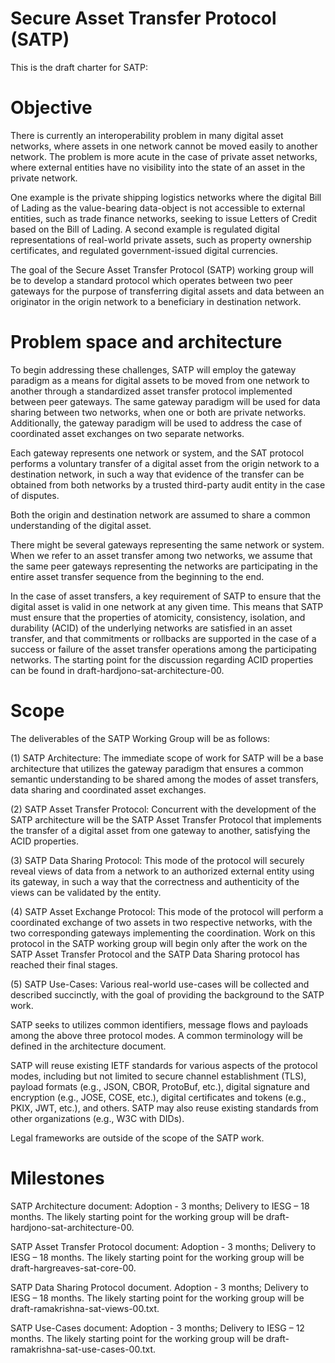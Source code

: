 # Secure Asset Transfer Protocol (SATP)

This is the draft charter for SATP:

# Objective

There is currently an interoperability problem in many digital asset networks, where assets in one network cannot be moved easily to another network. The problem is more acute in the case of private asset networks, where external entities have no visibility into the state of an asset in the private network.

One example is the private shipping logistics networks where the digital Bill of Lading as the value-bearing data-object is not accessible to external entities, such as trade finance networks, seeking to issue Letters of Credit based on the Bill of Lading. A second example is regulated digital representations of real-world private assets, such as property ownership certificates, and regulated government-issued digital currencies.

The goal of the Secure Asset Transfer Protocol (SATP) working group will be to develop a standard protocol which operates between two peer gateways for the purpose of transferring digital assets and data between an originator in the origin network to a beneficiary in destination network.

# Problem space and architecture

To begin addressing these challenges, SATP will employ the gateway paradigm as a means for digital assets to be moved from one network to another through a standardized asset transfer protocol implemented between peer gateways. The same gateway paradigm will be used for data sharing between two networks, when one or both are private networks. Additionally, the gateway paradigm will be used to address the case of coordinated asset exchanges on two separate networks.

Each gateway represents one network or system, and the SAT protocol performs a voluntary transfer of a digital asset from the origin network to a destination network, in such a way that evidence of the transfer can be obtained from both networks by a trusted third-party audit entity in the case of disputes. 

Both the origin and destination network are assumed to share a common understanding of the digital asset.

There might be several gateways representing the same network or system. When we refer to an asset transfer among two networks, we assume that the same peer gateways representing the networks are participating in the entire asset transfer sequence from the beginning to the end.

In the case of asset transfers, a key requirement of SATP to ensure that the digital asset is valid in one network at any given time. This means that SATP must ensure that the properties of atomicity, consistency, isolation, and durability (ACID) of the underlying networks are satisfied in an asset transfer, and that commitments or rollbacks are supported in the case of a success or failure of the asset transfer operations among the participating networks. The starting point for the discussion regarding ACID properties can be found in draft-hardjono-sat-architecture-00.


# Scope

The deliverables of the SATP Working Group will be as follows:

(1) SATP Architecture: The immediate scope of work for SATP will be a base architecture that utilizes the gateway paradigm that ensures a common semantic understanding to be shared among the modes of asset transfers, data sharing and coordinated asset exchanges.

(2) SATP Asset Transfer Protocol: Concurrent with the development of the SATP architecture will be the SATP Asset Transfer Protocol that implements the transfer of a digital asset from one gateway to another, satisfying the ACID properties.

(3) SATP Data Sharing Protocol: This mode of the protocol will securely reveal views of data from a network to an authorized external entity using its gateway, in such a way that the correctness and authenticity of the views can be validated by the entity.

(4) SATP Asset Exchange Protocol: This mode of the protocol will perform a coordinated exchange of two assets in two respective networks, with the two corresponding gateways implementing the coordination. Work on this protocol in the SATP working group will begin only after the work on the SATP Asset Transfer Protocol and the SATP Data Sharing protocol has reached their final stages.

(5) SATP Use-Cases: Various real-world use-cases will be collected and described succinctly, with the goal of providing the background to the SATP work.


SATP seeks to utilizes common identifiers, message flows and payloads among the above three protocol modes. A common terminology will be defined in the architecture document.

SATP will reuse existing IETF standards for various aspects of the protocol modes, including but not limited to secure channel establishment (TLS), payload formats (e.g., JSON, CBOR, ProtoBuf, etc.), digital signature and encryption (e.g., JOSE, COSE, etc.), digital certificates and tokens (e.g., PKIX, JWT, etc.), and others. SATP may also reuse existing standards from other organizations (e.g., W3C with DIDs).

Legal frameworks are outside of the scope of the SATP work.


# Milestones

SATP Architecture document: Adoption - 3 months; Delivery to IESG – 18 months. The likely starting point for the working group will be draft-hardjono-sat-architecture-00.

SATP Asset Transfer Protocol document: Adoption - 3 months; Delivery to IESG – 18 months. The likely starting point for the working group will be draft-hargreaves-sat-core-00.

SATP Data Sharing Protocol document. Adoption - 3 months; Delivery to IESG – 18 months. The likely starting point for the working group will be draft-ramakrishna-sat-views-00.txt.

SATP Use-Cases document: Adoption - 3 months; Delivery to IESG – 12 months. The likely starting point for the working group will be draft-ramakrishna-sat-use-cases-00.txt.


